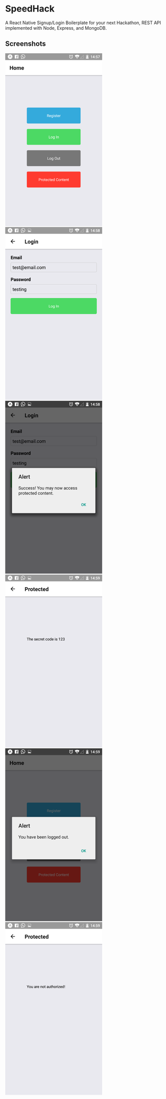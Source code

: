# SpeedHack
A React Native Signup/Login Boilerplate for your next Hackathon, REST API implemented with Node, Express, and MongoDB.

Screenshots
-------
<a href="url"><img src=./Screenshots/Screenshot_2018-01-21-14-57-46.png height="550"  ></a>
<a href="url"><img src=./Screenshots/Screenshot_2018-01-21-14-58-21.png height="550"  ></a>
<a href="url"><img src=./Screenshots/Screenshot_2018-01-21-14-58-42.png height="550"  ></a>
<a href="url"><img src=./Screenshots/Screenshot_2018-01-21-14-59-02.png height="550"  ></a>
<a href="url"><img src=./Screenshots/Screenshot_2018-01-21-14-59-22.png height="550"  ></a>
<a href="url"><img src=./Screenshots/Screenshot_2018-01-21-14-59-33.png height="550"  ></a>
